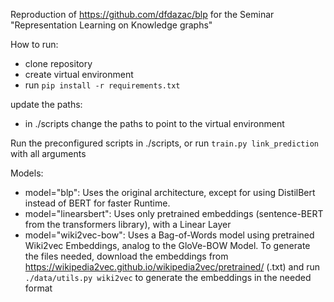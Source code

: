 Reproduction of https://github.com/dfdazac/blp for the Seminar "Representation Learning on Knowledge graphs"

How to run:
 - clone repository
 - create virtual environment
 - run `pip install -r requirements.txt`


update the paths:
 - in ./scripts change the paths to point to the virtual environment

Run the preconfigured scripts in ./scripts, or run `train.py link_prediction` with all arguments

Models:
 - model="blp": Uses the original architecture, except for using DistilBert instead of BERT for faster Runtime.
 - model="linearsbert": Uses only pretrained embeddings (sentence-BERT from the transformers library), with a Linear Layer
 - model="wiki2vec-bow": Uses a Bag-of-Words model using pretrained Wiki2vec Embeddings, analog to the GloVe-BOW Model. To generate the files needed, download the embeddings from https://wikipedia2vec.github.io/wikipedia2vec/pretrained/ (.txt) and run `./data/utils.py wiki2vec` to generate the embeddings in the needed format
